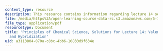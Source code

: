 ```yaml
---
content_type: resource
description: This resource contains information regarding lecture 14 solution.
file: /media/https%3A/open-learning-course-data-rc.s3.amazonaws.com/5-111sc-principles-of-chemical-science-fall-2014/a3113804070ac8bc4bb610833d9f634e_MIT5_111F14_Lec14Soln.pdf
file_type: application/pdf
resourcetype: Document
title: 'Principles of Chemical Science, Solutions for Lecture 14: Valence Bond Theory
  and Hybridization'
uid: a3113804-070a-c8bc-4bb6-10833d9f634e
---
```

